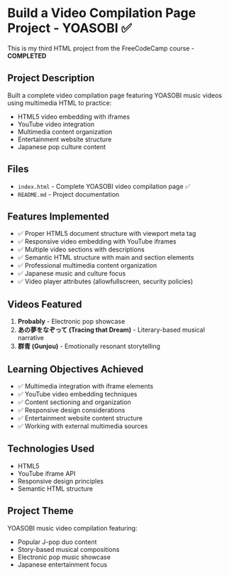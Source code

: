 # Build a Video Compilation Page Project - YOASOBI ✅

This is my third HTML project from the FreeCodeCamp course - **COMPLETED**

## Project Description

Built a complete video compilation page featuring YOASOBI music videos using multimedia HTML to practice:

- HTML5 video embedding with iframes
- YouTube video integration
- Multimedia content organization
- Entertainment website structure
- Japanese pop culture content

## Files

- `index.html` - Complete YOASOBI video compilation page ✅
- `README.md` - Project documentation

## Features Implemented

- ✅ Proper HTML5 document structure with viewport meta tag
- ✅ Responsive video embedding with YouTube iframes
- ✅ Multiple video sections with descriptions
- ✅ Semantic HTML structure with main and section elements
- ✅ Professional multimedia content organization
- ✅ Japanese music and culture focus
- ✅ Video player attributes (allowfullscreen, security policies)

## Videos Featured

1. **Probably** - Electronic pop showcase
2. **あの夢をなぞって (Tracing that Dream)** - Literary-based musical narrative
3. **群青 (Gunjou)** - Emotionally resonant storytelling

## Learning Objectives Achieved

- ✅ Multimedia integration with iframe elements
- ✅ YouTube video embedding techniques
- ✅ Content sectioning and organization
- ✅ Responsive design considerations
- ✅ Entertainment website content structure
- ✅ Working with external multimedia sources

## Technologies Used

- HTML5
- YouTube iframe API
- Responsive design principles
- Semantic HTML structure

## Project Theme

YOASOBI music video compilation featuring:

- Popular J-pop duo content
- Story-based musical compositions
- Electronic pop music showcase
- Japanese entertainment focus
